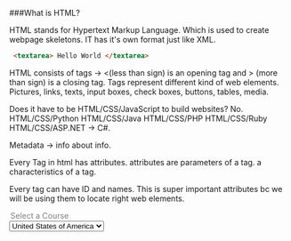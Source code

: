###What is HTML?

HTML stands for Hypertext Markup Language.  Which is used to create webpage skeletons. IT has it's own format just like
XML. 

```html
 <textarea> Hello World </textarea>
```

HTML consists of tags -> <(less than sign) is an opening tag and > (more than sign) is a closing tag. 
Tags represent different kind of web elements. 
Pictures, links, texts, input boxes, check boxes, buttons, tables, media. 

 
Does it have to be HTML/CSS/JavaScript to build websites? 
No. HTML/CSS/Python
    HTML/CSS/Java
    HTML/CSS/PHP
    HTML/CSS/Ruby
    HTML/CSS/ASP.NET -> C#.
   
   
   
   Metadata -> info about info. 
   
   
 Every Tag in html has attributes.
 attributes are parameters of a tag. a characteristics of a tag. 
 
 
Every tag can have ID and names. This is super important attributes bc we will be using them to locate right web elements. 


 <option value="" selected disabled>Select a Course</option>
 
 <select>
  <option value="usa"> United States of America </option>
  
  if(selectEdValue.equals("usa")). 
  
 a -> anchortext -> link
 

###Different type of Apps.
Web Apps -> You can access(use) this app only on a browser. 
Desktop UI Apps -> Run on the personal computer directly. Microsoft Office, Zoom, Slack, Teams.
Server Apps -> Runs on servers and has no UI. 
Mobile Apps ->  Run on mobile phones.

Web Apps vs Desktop App
Web Apps are more flexible accessible from phones, any OS.
Web App versions can be updated without the users' actions. 
Web Apps dont have to be downloaded.

Desktop Apps
Can work offline. 
More features. 
More secure.
Has access to Ram, Memory. 
They can run with other programs.
They can be programmed to run other kernel level commands.
 

Selenium is good for Web Browser Functional Testing. 
UI has a design. And Selenium is not a good tool to perform design testing. 

Design - look and positioning of web elements.

Can not handle captcha -> how do we test apps that have captcha. 
We perform testing in QA enviroment. and we disable captcha in QA. 





Java is enterprise level programming language.



CRM -> Customer Relations Managment tool.


######Selenium Grid
Selenium Grid is one of the components of selenium. it's used for cross platform and cross browser testing.
it could also be used for parallel testing to bring down the UI autmations slow test exectution time. 

Selenium Grid is a java process that needs to be installed on multiple servers. There hub which distributest the commands to nodes. 
each node can be different platform. In order to use Selenium Grid we need do pretty complex setup of VMs and configuring hub with nodes. 
Also we would need to make sure each hub and node servers have all browsers installed. 

###Sauce Labs
Sauce labs is a paid tool that uses Selenium Grid and removes the need to buying configuring and managing our own servers(vms). 
It supports all kids of platforms and browsers, offers video recorings of browser sesssions. There is absolutely no difference between running locally vs
on saucelabs from test perfromance and test results. We still get the nice pie-chart report with screenshots. 

SauceLabs has been a great option for us as we saved more money by avoiding managing our own vms. 


###Docker
Docker is concept of creating multiple pseudo severs within a single server. Each pseudo server is called a container in Docker. 
Containers are created and configured by writting docker images. This process extremely simplifies the process of recreating same kind of environment in 
different servers. 

###AWS 
Amazon web services offers many services like Virtual servers, media storages, AI libraries, etc. 

